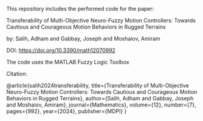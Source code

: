 This repository includes the performed code for the paper:

Transferability of Multi-Objective Neuro-Fuzzy Motion Controllers: Towards Cautious and Courageous Motion Behaviors in Rugged Terrains

by: Salih, Adham and Gabbay, Joseph and Moshaiov, Amiram

DOI: https://doi.org/10.3390/math12070992

The code uses the MATLAB Fuzzy Logic Toolbox

Citation:

@article{salih2024transferability,
  title={Transferability of Multi-Objective Neuro-Fuzzy Motion Controllers: Towards Cautious and Courageous Motion Behaviors in Rugged Terrains},
  author={Salih, Adham and Gabbay, Joseph and Moshaiov, Amiram},
  journal={Mathematics},
  volume={12},
  number={7},
  pages={992},
  year={2024},
  publisher={MDPI}
}

